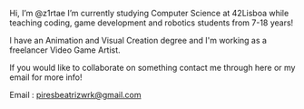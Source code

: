 Hi, I’m @z1rtae
I’m currently studying Computer Science at 42Lisboa while teaching coding, game development and robotics students from 7-18 years!

I have an Animation and Visual Creation degree and I'm working as a freelancer Video Game Artist.



If you would like to collaborate on something contact me through here or my email for more info!


Email : piresbeatrizwrk@gmail.com

<!---
z1rtaee/z1rtaee is a ✨ special ✨ repository because its `README.md` (this file) appears on your GitHub profile.
You can click the Preview link to take a look at your changes.
--->
